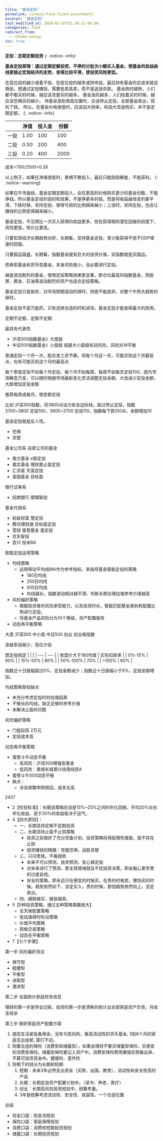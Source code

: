 ```yaml
---
title: "基金定投"
permalink: /invest/fund-fixed-investment/
excerpt: "基金定投"
last_modified_at: 2020-02-07T21:36:11-04:00
categories: fund
redirect_from:
  - /theme-setup/
toc: true
---
```


<!--
基金生财一课通
第六十课 基金定投（原理篇）
-->

**定投：定期定额投资**
{: .notice--info}

**基金定投原理：通过定期定额投资，不停的分批次小额买入基金，使基金的收益曲线更接近宏观经济的走势，变得比较平滑，使投资风险更低。**

在高位投的越少或着不投，在低位投的越多或拼命投，最后持有基金的总成本就会降低，想通过定投赚钱，需要低卖高卖，而不是追涨杀跌。
基金跌的越惨，人们都不敢买的时候，越应该贪婪买的越多。
基金涨的越多，人们抢着买的时候，越应该恐惧买的越少。
待基金涨到很高位置时，应该停止定投，全部基金卖出，获利了结。
所以，在基金价格很低时，应该加大频率，和加大资金购买，并不是定期定额。
{: .notice--info}

|  | 净值 | 投入金 | 份额 |
| --- | --- | --- | --- |
| 一投 | 1.00 | 100 | 100 |
| 二投 | 0.50 | 200 | 400 |
| 三投 | 0.20 | 400 | 2000 |

成本=700/2500=0.28

以上例子，如果在净值很低时，畏惧不敢投入，最后只能刚刚解套，不能获利。
{: .notice--warning}

如果在牛市曲线，基金定期定额投入，会在更高的价格购买更少的基金份数，不能挣钱。所以基金定投的目的和效果，不是挣更多的钱，而是将收益曲线变的更平滑。下跌时候，坚持定投，使得亏损的比例越来越小；上涨时，坚持定投，也会让赚钱的比例变得越来越小。

基金定投，不见得比一次买入获得的收益更多，但在获得相同潜在回报的前提下，风险更低，性价比更高。

只要宏观经济长期趋势向好，长期看，坚持基金定投，至少能获得不低于GDP增速的回报。

只要国运昌盛，长期看，指数基金就有巨大的投资价值，买指数就是买国运。

债券型基金和货币型基金，本身风险就小，没必要进行定投。

越是波动剧烈的基金，使用定投策略效果更显著，即仓位最高的指数基金，而股票、黄金、石油等波动剧烈的资产也适合定投策略。

基金定投只是放弃，对市场短期波动的择时，但绝不能放弃，对整个牛熊大趋势的择时。

基金定投不是万能药，只有选择合适的时机进场，基金定投才能发挥最大的效用。

<!--
基金生财一课通
第六十一课 基金定投（案例篇）
-->

定期不定额，定额不定期

最具有代表性
- 沪深300指数基金》大盘股
- 中证500指数基金》小盘股
规避大小盘股轮动风险，风险对冲平衡

普通定投一个月一次，配合发工资节奏。但每个月这一天，可能买到这个月最低点，也有可能买到这个月的最高点

每个季度定投不如每个月定投，每个月不如每周，每周不如每天定投100。因为市场瞬息万变，可以随时根据市场最新变化灵活调整定投金额。大涨减少定投金额，大跌增加定投金额

推荐每周或每月，做变额定投

比如 沪深300指数，将3800点设为安全边际线，超过停止定投，指数3700~3800 定投100，3600~3700 定投110，指数每下跌100点，金额增加10

基金定投就是反人性。
- 恐惧
- 贪婪
  
<!--
基金生财一课通
第六十二课 基金定投2.0 智能定投（上）
-->

基金公司系 自家公司的基金
  - 南方基金 e智定投
  - 嘉实基金 理财嘉止盈定投
  - 汇添富 天富定投
  - 富国基金  目标盈

银行证券系
  - 招商银行 摩羯智投

基金代销系
  - 蚂蚁财富 慧定投
  - 腾讯理财通 目标盈定投
  - 雪球 蛋卷基金 蛋定投
  - 京东智投
  - 宜兴 投米RA

智能定投运用策略
  - 均线策略
    - 运用移动平均线MA作为参考指标，来指导基金智能定投的策略
      - 180日均线
      - 250日均线
      - 500日均线
      - 均线越长，指数波动相对越平滑，判断长期合理估值参考价值越高
  - 风险偏好策略
    - 根据投资者的风险承受能力，以及投资时长，智能匹配基金类别和配置比例进行定投。
    - 将基金产品风险分为10个等级，资产配置服务
  - 动态再平衡策略

  大盘 沪深300 中小盘 中证500  创业  创业板指数

涨越多投越少，高位少投

  慧定投规定
| | |
| --- | --- |
| 收盘价大于180均值 | 实际扣款率 |
| 0%-15% |  90%  |
| 15%-50% | 80% |
| 50%-100% | 70% |
| >100% | 60% |

指数近十日振幅超过5%，定投金额减少；指数近十日振幅小于5%，定投金额增加。

均线策略智投缺点
  - 未充分考虑定投时的估值因素
  - 不够长的均线，缺乏足够的参考价值
  - 未解决止盈的问题

风险偏好策略
  - 门槛较高 2万元
  - 定投成本高

<!--
基金生财一课通
第六十三课 基金定投2.0 智能定投（下）
-->

动态再平衡策略
- 蛋卷斗牛动态平衡
  - 高风险：沪深300增强型基金
  - 低风险：景顺长城景兴信用纯债A
- 蛋卷斗牛500动态平衡
- 缺点：
  - 涉及频繁申购赎回，成本太高


<!--
基金生财一课通
第六十四课 七步定投实战攻略（概述篇）
-->

2457 

- 2【检验标准】：长期该策略应该是15%~25%之间的年化回报，平均20%左右年化收益，高于20%的收益取决于运气。
- 4【四大原则】：
  - 一、长期坚持定期不定额投资
  - 二、长期坚持止盈不止损策略
    - 投资之前做好了充分完备计划，投资策略经得起理性推敲，就不存在止损
    - 投资赚钱的精髓：克服恐惧，战胜贪婪
  - 三、只问贵贱，不看趋势
    - 未来不可以预测，放弃预测，安心做定投
    - 对未来进行了预测，那主观情绪就会干扰投资决策，即金融心里学里的过度自信。
    - 安全的策略，即永远只在便宜的时候买，在贵的时候卖，哪怕买的时候，趋势依然向下，坚定买入。贵的时候，那怕趋势依然向上，坚定卖出。
  - 四、越跌越买，越张越卖。
- 5【5种投资策略，通过五种策略乘数放大】
  - 全天候配置策略
  - 低估值择时轮动策略
  - 价值平均策略
  - 网格交易策略
  - 动态在平衡策略
- 7【七个步骤】

第一步 风险偏好测试

- 保守型
- 稳健型
- 平衡型
- 进取型
- 激进型

第二步 全面统计家庭财务信息

理财的第一步是学会记账，投资的第一步是清晰的统计出全部家庭资产负债，月收支结余

第三步 做好家庭资产配置方案

  1. 提前生活紧急备用金，没有亏损风险，极高流动性的货币基金, 3到6个月的家庭支出金额, 雷打不动。
  2. 购置合适的保险（消费型和储蓄型），如果会理财不要买储蓄型保险，买便宜的消费型保险。储蓄型保险要记入资产中。消费型保险费用要提前预备出来，不算可投资资金中。健康险、意外险
  3. 将剩下的钱分为长期和短期
     1. 短期：未来3年必然支出资金（买房，出国，教育），流动性和安全性高的产品
     2. 长期：长期定投资产配置计划中。（读书、养老、医疗）
     3. 创业：长期高风险投资规划中，统筹考量。
     4. 3年是统筹考虑流动性、安全性、收益性，一个合适位置

总结
  - 现金口袋：现金流规划
  - 保险口袋：家庭保障规划
  - 消费口袋：消费和短期投资规划
  - 储蓄口袋：长期投资规划
   